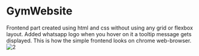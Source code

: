 # GymWebsite
Frontend part created using html and css without using any grid or flexbox layout. 
Added whatsapp logo when you hover on it a tooltip message gets displayed.
This is how the simple frontend looks on chrome web-browser.
![2](https://user-images.githubusercontent.com/52160564/161027045-e73a0c94-237b-4447-875e-3b0471dd344a.png)
